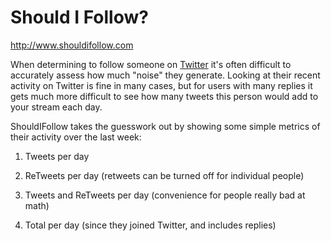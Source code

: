 # Should I Follow?

http://www.shouldifollow.com

When determining to follow someone on [Twitter](https://twitter.com/) it's often difficult to accurately assess how much 
"noise" they generate. Looking at their recent activity on Twitter is fine in many cases, but for users
with many replies it gets much more difficult to see how many tweets this person would add to your stream each
day.

ShouldIFollow takes the guesswork out by showing some simple metrics of their activity over the last week:

1. Tweets per day

2. ReTweets per day (retweets can be turned off for individual people)

3. Tweets and ReTweets per day (convenience for people really bad at math)

4. Total per day (since they joined Twitter, and includes replies)